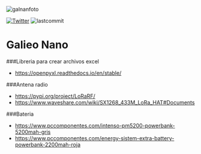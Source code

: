 ![galnanfoto](https://github.com/galileonano22/Galileo-Nano_22/blob/main/GALI-NANO/banner.png?raw=true)

[![Twitter](https://img.shields.io/twitter/follow/galileo_nano22?style=social)](https://twitter.com/galileo_nano22) ![lastcommit](https://img.shields.io/github/last-commit/galileonano22/Galileo-Nano_22)

# Galieo Nano


###Libreria para crear archivos excel

- https://openpyxl.readthedocs.io/en/stable/


###Antena radio

- https://pypi.org/project/LoRaRF/
- https://www.waveshare.com/wiki/SX1268_433M_LoRa_HAT#Documents

###Bateria

- https://www.pccomponentes.com/intenso-pm5200-powerbank-5200mah-gris
- https://www.pccomponentes.com/energy-sistem-extra-battery-powerbank-2200mah-roja